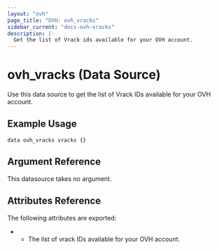 ```yaml
---
layout: "ovh"
page_title: "OVH: ovh_vracks"
sidebar_current: "docs-ovh-vracks"
description: |-
  Get the list of Vrack ids available for your OVH account.
---
```


# ovh_vracks  (Data Source)

Use this data source to get the list of Vrack IDs available for your OVH account.

## Example Usage

```hcl
data ovh_vracks vracks {}
```

## Argument Reference

This datasource takes no argument.

## Attributes Reference

The following attributes are exported:

*  - The list of vrack IDs available for your OVH account.

